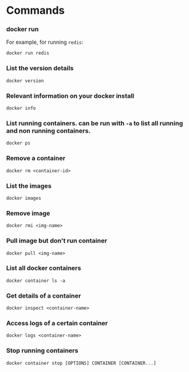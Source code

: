 # Commands


### docker run
For example, for running `redis`:
```shell
docker run redis
```

### List the version details
	docker version

### Relevant information on your docker install
	docker info

### List running containers. can be run with `-a` to list all running and non running containers.
	docker ps

### Remove a container
	docker rm <container-id>

### List the images
	docker images

### Remove image
	docker rmi <img-name>

### Pull image but don't run container
	docker pull <img-name>

### List all docker containers
	docker container ls -a

### Get details of a container
	docker inspect <container-name>

### Access logs of a certain container
	docker logs <container-name>

### Stop running containers
	docker container stop [OPTIONS] CONTAINER [CONTAINER...]